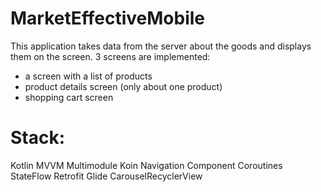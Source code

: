 # MarketEffectiveMobile

This application takes data from the server about the goods and displays them on the screen.
3 screens are implemented:
* a screen with a list of products
* product details screen (only about one product)
* shopping cart screen

# Stack:

 Kotlin
 MVVM
 Multimodule
 Koin
 Navigation Component
 Coroutines
 StateFlow
 Retrofit
 Glide
 CarouselRecyclerView
